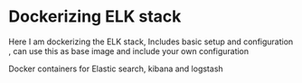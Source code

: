 # Dockerizing ELK stack 

Here I am dockerizing the ELK stack, Includes basic setup and configuration , can use this as base image and include your own configuration

Docker containers for Elastic search, kibana and logstash

